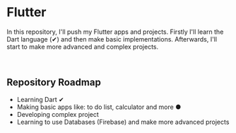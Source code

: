 # Flutter

In this repository, I'll push my Flutter apps and projects. Firstly I'll learn the Dart language (✔) and then make basic implementations. Afterwards, I'll start to make more advanced and complex projects.

<br>

## Repository Roadmap

- Learning Dart ✔
- Making basic apps like: to do list, calculator and more ●
- Developing complex project
- Learning to use Databases (Firebase) and make more advanced projects
  
<br>
